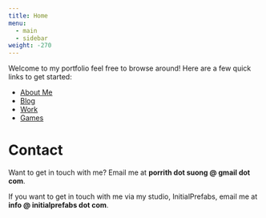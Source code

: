 ```yaml
---
title: Home
menu:
  - main
  - sidebar
weight: -270
---
```

Welcome to my portfolio feel free to browse around! Here are a few quick links to get started:

* [About Me](/about)
* [Blog](/blog)
* [Work](/work)
* [Games](/work/games)

# Contact
Want to get in touch with me? Email me at **porrith dot suong @ gmail dot com**.

If you want to get in touch with me via my studio, InitialPrefabs, email me at **info @ initialprefabs dot com**.
